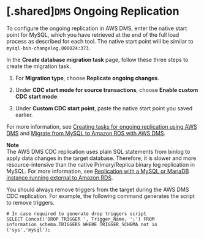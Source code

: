 # \[\.shared\]`DMS` Ongoing Replication<a name="chap-manageddatabases.mysql2rds.replication"></a>

To configure the ongoing replication in AWS DMS, enter the native start point for MySQL, which you have retrieved at the end of the full load process as described for each tool\. The native start point will be similar to `mysql-bin-changelog.000024:373`\.

In the **Create database migration task** page, follow these three steps to create the migration task\.

1. For **Migration type**, choose **Replicate ongoing changes**\.

1. Under **CDC start mode for source transactions**, choose **Enable custom CDC start mode**\.

1. Under **Custom CDC start point**, paste the native start point you saved earlier\.

For more information, see [Creating tasks for ongoing replication using AWS DMS](https://docs.aws.amazon.com/dms/latest/userguide/CHAP_Task.CDC.html) and [Migrate from MySQL to Amazon RDS with AWS DMS](https://aws.amazon.com/getting-started/hands-on/move-to-managed/migrate-my-sql-to-amazon-rds/)\.

**Note**  
The AWS DMS CDC replication uses plain SQL statements from binlog to apply data changes in the target database\. Therefore, it is slower and more resource\-intensive than the native Primary/Replica binary log replication in MySQL\. For more information, see [Replication with a MySQL or MariaDB instance running external to Amazon RDS](https://docs.aws.amazon.com/AmazonRDS/latest/UserGuide/MySQL.Procedural.Importing.External.Repl.html)\.

You should always remove triggers from the target during the AWS DMS CDC replication\. For example, the following command generates the script to remove triggers\.

```
# In case required to generate drop triggers script
SELECT Concat('DROP TRIGGER ', Trigger_Name, ';') FROM information_schema.TRIGGERS WHERE TRIGGER_SCHEMA not in ('sys','mysql');
```
